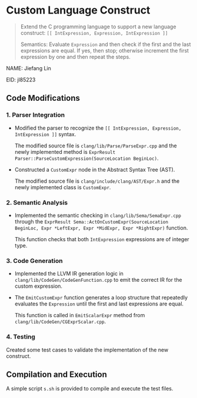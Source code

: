 # Custom Language Construct

> Extend the C programming language to support a new language construct:
> `[[ IntExpression, Expression, IntExpression ]]`
>
> Semantics:
> Evaluate `Expression` and then check if the first and the last expressions are equal. If yes, then stop; otherwise increment the first expression by one and then repeat the steps.

NAME: Jiefang Lin

EID: jl85223

## Code Modifications

### 1. Parser Integration

- Modified the parser to recognize the `[[ IntExpression, Expression, IntExpression ]]` syntax.

  The modified source file is `clang/lib/Parse/ParseExpr.cpp` and the newly implemented method is `ExprResult Parser::ParseCustomExpression(SourceLocation BeginLoc)`.

- Constructed a `CustomExpr` node in the Abstract Syntax Tree (AST).

  The modified source file is `clang/include/clang/AST/Expr.h` and the newly implemented class is `CustomExpr`.

### 2. Semantic Analysis

- Implemented the semantic checking in `clang/lib/Sema/SemaExpr.cpp` through the `ExprResult Sema::ActOnCustomExpr(SourceLocation BeginLoc, Expr *LeftExpr, Expr *MidExpr, Expr *RightExpr)` function.

  This function checks that both `IntExpression` expressions are of integer type.

### 3. Code Generation

- Implemented the LLVM IR generation logic in `clang/lib/CodeGen/CodeGenFunction.cpp` to emit the correct IR for the custom expression.

- The `EmitCustomExpr` function generates a loop structure that repeatedly evaluates the `Expression` until the first and last expressions are equal.

  This function is called in `EmitScalarExpr` method from `clang/lib/CodeGen/CGExprScalar.cpp`.

### 4. Testing

Created some test cases to validate the implementation of the new construct.

## Compilation and Execution

A simple script `s.sh` is provided to compile and execute the test files.